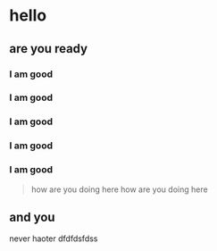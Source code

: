 # hello

## are you ready

### I am good

### I am good

### I am good

### I am good

### I am good

> how are you doing here
> how are you doing here

## and you

never haoter dfdfdsfdss
